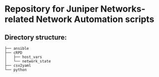 # Repository for Juniper Networks-related Network Automation scripts

## Directory structure:
```
├── ansible
├── cRPD
│   ├── host_vars
│   └── network_state
├── csv2yaml
└── python
```
